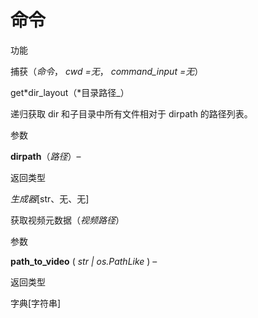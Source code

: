 # 命令

功能

捕获（_命令_， _cwd =无_， _command_input =无_）

get*dir_layout（*目录路径\_）

递归获取 dir 和子目录中所有文件相对于 dirpath 的路径列表。

参数

**dirpath**（_路径_）–

返回类型

_生成器_\[str、无、无\]

获取视频元数据（_视频路径_）

参数

**path_to_video** ( _str_ _|_ _os.PathLike_ ) –

返回类型

字典\[字符串\]
